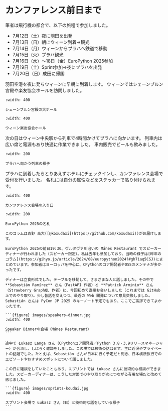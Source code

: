 # カンファレンス前日まで

筆者は飛行機の都合で、以下の旅程で参加しました。

* 7月12日（土）夜に羽田を出発
* 7月13日（日）朝にウィーン到着→観光
* 7月14日（月）ウィーンからプラハへ鉄道で移動
* 7月15日（火）プラハ観光
* 7月16日（水）〜18日（金）EuroPython 2025参加
* 7月19日（土）Sprint参加→夜にプラハを出発
* 7月20日（日）成田に帰国

羽田空港を夜に発ちウィーンに早朝に到着します。
ウィーンではシェーンブルン宮殿や楽友協会ホールを訪問しました。

```{figure} images/schonbrunn.jpg
:width: 400

シェーンブルン宮殿の大ホール
```

```{figure} images/hall.jpg
:width: 400

ウィーン楽友協会ホール
```

次の日はウィーン中央駅から列車で4時間かけてプラハに向かいます。
列車内は広い席と電源もあり快適に作業できました。
車内販売でビールも飲みました。

```{figure} images/vienna2prague.jpg
:width: 200

プラハへ向かう列車の様子
```

プラハに到着したらとりあえずホテルにチェックインし、カンファレンス会場で受付を行いました。
名札には自分の属性などをステッカーで貼り付けられます。

```{figure} images/venue.jpg
:width: 400

カンファレンス会場の入り口
```

```{figure} images/nametag.jpg
:width: 200

EuroPython 2025の名札
```

````{admonition} コラム：スピーカーディナー
このコラムは青野 高大([@koxudaxi](https://github.com/koxudaxi))がお届けします。

EuroPython 2025の前日19:30、ヴルタヴァ川沿いの Mánes Restaurant でスピーカーディナーが行われました（スピーカー限定）。私は去年も参加しており、当時の様子は[昨年のコラム](https://gihyo.jp/article/2024/08/europython2024?#gh7iaq5CSJ)にまとめています。参加者はヨーロッパを中心に、CPythonのコア開発者やOSSのメンテナが多かったです。

ディナーは立食形式でした。テーブルを移動して、さまざまな人と話しました。その中で **Sebastián Ramírez** さん（FastAPI 作者）と **Patrick Arminio** さん（Strawberry GraphQL 作者）に、今回初めて直接お会いしました（これまでは GitHub 上でのやり取り）。少し昔話を交えつつ、最近の Web 開発について意見交換しました。Sebastián さんは PyCon JP 2025 のキーノート予定でもあり、ここでご挨拶できてよかったです。

```{figure} images/speakers-dinner.jpg
:width: 400

Speaker Dinnerの会場（Mánes Restaurant）
```

途中で Łukasz Langa さん（CPythonコア開発者／Python 3.8・3.9リリースマネージャー）が合流し、しばらく雑談をしました。この場では技術の話はせず、主に近況やプライベートの話題でした。たとえば、Sebastián さんが日本に行く予定だと聞き、日本横断旅行でのエピソードやおすすめスポットについて話しました。

この日に雑談をしていたこともあり、スプリントでは Łukasz さんに技術的な相談ができました。スピーカーディナーは、こうした対面でのやり取りが次につながる有用な場だと改めて感じました。

```{figure} images/sprints-koudai.jpg
:width: 400

スプリント会場で Łukasz さん（右）と技術的な話をしている様子
```
````
